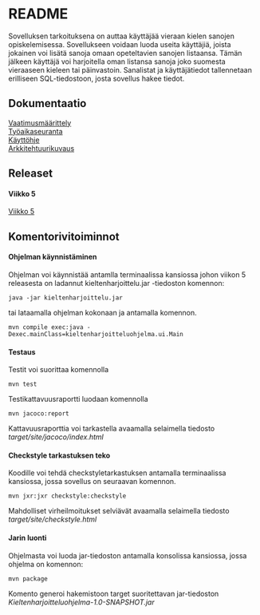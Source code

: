 # README

Sovelluksen tarkoituksena on auttaa käyttäjää vieraan kielen sanojen opiskelemisessa. Sovellukseen voidaan luoda useita käyttäjiä, joista jokainen voi lisätä sanoja omaan opeteltavien sanojen listaansa. Tämän jälkeen käyttäjä voi harjoitella oman listansa sanoja joko suomesta vieraaseen kieleen tai päinvastoin. Sanalistat ja käyttäjätiedot tallennetaan erilliseen SQL-tiedostoon, josta sovellus hakee tiedot.

## Dokumentaatio
[Vaatimusmäärittely](https://github.com/jyrki26/ot-harjoitustyo/blob/master/dokumentointi/vaatimusmaarittely.md)<br/>
[Työaikaseuranta](https://github.com/jyrki26/ot-harjoitustyo/blob/master/dokumentointi/tyoaikakirjanpito.md)<br/>
[Käyttöhje](https://github.com/jyrki26/ot-harjoitustyo/blob/master/dokumentointi/kayttoohje.md)<br/>
[Arkkitehtuurikuvaus](https://github.com/jyrki26/ot-harjoitustyo/blob/master/dokumentointi/arkkitehtuuri.md)

## Releaset
#### Viikko 5
[Viikko 5](https://github.com/jyrki26/ot-harjoitustyo/releases/tag/viikko5)

## Komentorivitoiminnot

#### Ohjelman käynnistäminen

Ohjelman voi käynnistää antamlla terminaalissa kansiossa johon viikon 5 releasesta on ladannut kieltenharjoittelu.jar -tiedoston komennon:

```console
java -jar kieltenharjoittelu.jar
```

tai lataamalla ohjelman kokonaan ja antamalla komennon.

```console
mvn compile exec:java -Dexec.mainClass=kieltenharjoitteluohjelma.ui.Main
```

#### Testaus

Testit voi suorittaa komennolla
```console
mvn test
```

Testikattavuusraportti luodaan komennolla
```console
mvn jacoco:report
```
Kattavuusraporttia voi tarkastella avaamalla selaimella tiedosto *target/site/jacoco/index.html*

#### Checkstyle tarkastuksen teko
Koodille voi tehdä checkstyletarkastuksen antamalla terminaalissa kansiossa, jossa sovellus on seuraavan komennon.

``` console
mvn jxr:jxr checkstyle:checkstyle
```
Mahdolliset virheilmoitukset selviävät avaamalla selaimella tiedosto *target/site/checkstyle.html*

#### Jarin luonti
Ohjelmasta voi luoda jar-tiedoston antamalla konsolissa kansiossa, jossa ohjelma on komennon:
``` console
mvn package
```
Komento generoi hakemistoon target suoritettavan jar-tiedoston *Kieltenharjoitteluohjelma-1.0-SNAPSHOT.jar*